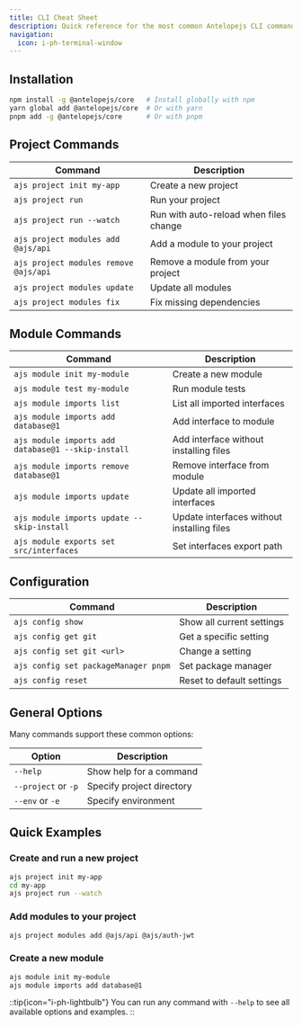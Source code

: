 ```yaml
---
title: CLI Cheat Sheet
description: Quick reference for the most common Antelopejs CLI commands you'll use in your daily workflow.
navigation:
  icon: i-ph-terminal-window
---
```


## Installation

```bash
npm install -g @antelopejs/core   # Install globally with npm
yarn global add @antelopejs/core  # Or with yarn
pnpm add -g @antelopejs/core      # Or with pnpm
```

## Project Commands

| Command                               | Description                            |
| ------------------------------------- | -------------------------------------- |
| `ajs project init my-app`             | Create a new project                   |
| `ajs project run`                     | Run your project                       |
| `ajs project run --watch`             | Run with auto-reload when files change |
| `ajs project modules add @ajs/api`    | Add a module to your project           |
| `ajs project modules remove @ajs/api` | Remove a module from your project      |
| `ajs project modules update`          | Update all modules                     |
| `ajs project modules fix`             | Fix missing dependencies               |

## Module Commands

| Command                                            | Description                                |
| -------------------------------------------------- | ------------------------------------------ |
| `ajs module init my-module`                        | Create a new module                        |
| `ajs module test my-module`                        | Run module tests                           |
| `ajs module imports list`                          | List all imported interfaces               |
| `ajs module imports add database@1`                | Add interface to module                    |
| `ajs module imports add database@1 --skip-install` | Add interface without installing files     |
| `ajs module imports remove database@1`             | Remove interface from module               |
| `ajs module imports update`                        | Update all imported interfaces             |
| `ajs module imports update --skip-install`         | Update interfaces without installing files |
| `ajs module exports set src/interfaces`            | Set interfaces export path                 |

## Configuration

| Command                              | Description               |
| ------------------------------------ | ------------------------- |
| `ajs config show`                    | Show all current settings |
| `ajs config get git`                 | Get a specific setting    |
| `ajs config set git <url>`           | Change a setting          |
| `ajs config set packageManager pnpm` | Set package manager       |
| `ajs config reset`                   | Reset to default settings |

## General Options

Many commands support these common options:

| Option              | Description               |
| ------------------- | ------------------------- |
| `--help`            | Show help for a command   |
| `--project` or `-p` | Specify project directory |
| `--env` or `-e`     | Specify environment       |

## Quick Examples

### Create and run a new project

```bash
ajs project init my-app
cd my-app
ajs project run --watch
```

### Add modules to your project

```bash
ajs project modules add @ajs/api @ajs/auth-jwt
```

### Create a new module

```bash
ajs module init my-module
ajs module imports add database@1
```

::tip{icon="i-ph-lightbulb"}
You can run any command with `--help` to see all available options and examples.
::
